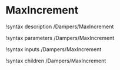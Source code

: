 <!-- MOOSE Documentation Stub: Remove this when content is added. -->

# MaxIncrement
!syntax description /Dampers/MaxIncrement

!syntax parameters /Dampers/MaxIncrement

!syntax inputs /Dampers/MaxIncrement

!syntax children /Dampers/MaxIncrement
